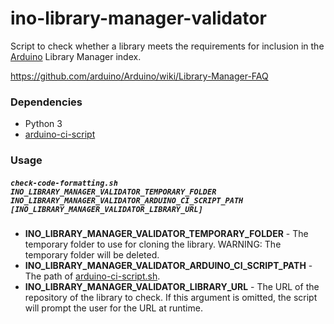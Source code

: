 # ino-library-manager-validator

Script to check whether a library meets the requirements for inclusion in the [Arduino](https://arduino.cc/) Library Manager index.

https://github.com/arduino/Arduino/wiki/Library-Manager-FAQ

### Dependencies
- Python 3
- [arduino-ci-script](https://github.com/per1234/arduino-ci-script)

### Usage
##### `check-code-formatting.sh INO_LIBRARY_MANAGER_VALIDATOR_TEMPORARY_FOLDER INO_LIBRARY_MANAGER_VALIDATOR_ARDUINO_CI_SCRIPT_PATH [INO_LIBRARY_MANAGER_VALIDATOR_LIBRARY_URL]`
- **INO_LIBRARY_MANAGER_VALIDATOR_TEMPORARY_FOLDER** - The temporary folder to use for cloning the library. WARNING: The temporary folder will be deleted.
- **INO_LIBRARY_MANAGER_VALIDATOR_ARDUINO_CI_SCRIPT_PATH** - The path of [arduino-ci-script.sh](https://github.com/per1234/arduino-ci-script).
- **INO_LIBRARY_MANAGER_VALIDATOR_LIBRARY_URL** - The URL of the repository of the library to check. If this argument is omitted, the script will prompt the user for the URL at runtime.
